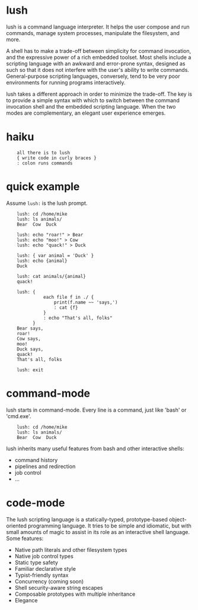 lush
====

lush is a command language interpreter.  It helps the user compose and run commands, manage system processes, manipulate the filesystem, and more.

A shell has to make a trade-off between simplicity for command invocation, and the expressive power of a rich embedded toolset.  Most shells include a scripting language with an awkward and error-prone syntax, designed as such so that it does not interfere with the user's ability to write commands.  General-purpose scripting languages, conversely, tend to be very poor environments for running programs interactively.

lush takes a different approach in order to minimize the trade-off.  The key is to provide a simple syntax with which to switch between the command invocation shell and the embedded scripting language.  When the two modes are complementary, an elegant user experience emerges.

haiku
=====

        all there is to lush
        { write code in curly braces }
        : colon runs commands


quick example
=============
Assume `lush:` is the lush prompt.

        lush: cd /home/mike
        lush: ls animals/
        Bear  Cow  Duck

        lush: echo "roar!" > Bear
        lush: echo "moo!" > Cow
        lush: echo "quack!" > Duck

        lush: { var animal = 'Duck' }
        lush: echo {animal}
        Duck

        lush: cat animals/{animal}
        quack!

        lush: {
                  each file f in ./ {
                      print(f.name ~~ 'says,')
                      : cat {f}
                  }
                  : echo "That's all, folks"
              }
        Bear says,
        roar!
        Cow says,
        moo!
        Duck says,
        quack!
        That's all, folks

        lush: exit

command-mode
============

lush starts in command-mode.  Every line is a command, just like 'bash' or
'cmd.exe'.

        lush: cd /home/mike
        lush: ls animals/
        Bear  Cow  Duck

lush inherits many useful features from bash and other interactive shells:

 - command history
 - pipelines and redirection
 - job control
 - ...

code-mode
=========

The lush scripting language is a statically-typed, prototype-based
object-oriented programming language.  It tries to be simple and idiomatic, but
with small amounts of magic to assist in its role as an interactive shell
language.  Some features:

 - Native path literals and other filesystem types
 - Native job control types
 - Static type safety
 - Familiar declarative style
 - Typist-friendly syntax
 - Concurrency (coming soon)
 - Shell security-aware string escapes
 - Composable prototypes with multiple inheritance
 - Elegance

